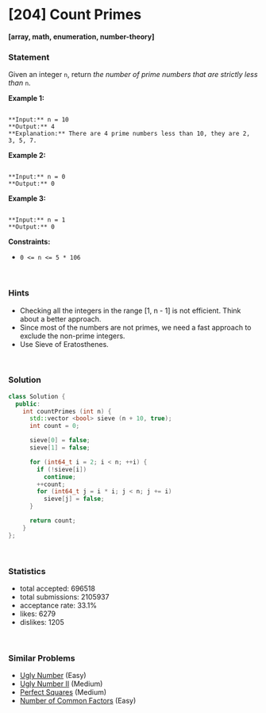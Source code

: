 # [204] Count Primes

**[array, math, enumeration, number-theory]**

### Statement

Given an integer `n`, return *the number of prime numbers that are strictly less than* `n`.


**Example 1:**

```

**Input:** n = 10
**Output:** 4
**Explanation:** There are 4 prime numbers less than 10, they are 2, 3, 5, 7.

```

**Example 2:**

```

**Input:** n = 0
**Output:** 0

```

**Example 3:**

```

**Input:** n = 1
**Output:** 0

```

**Constraints:**
* `0 <= n <= 5 * 106`


<br>

### Hints

- Checking all the integers in the range [1, n - 1] is not efficient. Think about a better approach.
- Since most of the numbers are not primes, we need a fast approach to exclude the non-prime integers.
- Use Sieve of Eratosthenes.

<br>

### Solution

```cpp
class Solution {
  public:
    int countPrimes (int n) {
      std::vector <bool> sieve (n + 10, true);
      int count = 0;

      sieve[0] = false;
      sieve[1] = false;

      for (int64_t i = 2; i < n; ++i) {
        if (!sieve[i])
          continue;
        ++count;
        for (int64_t j = i * i; j < n; j += i)
          sieve[j] = false;
      }

      return count;
    }
};
```

<br>

### Statistics

- total accepted: 696518
- total submissions: 2105937
- acceptance rate: 33.1%
- likes: 6279
- dislikes: 1205

<br>

### Similar Problems

- [Ugly Number](https://leetcode.com/problems/ugly-number) (Easy)
- [Ugly Number II](https://leetcode.com/problems/ugly-number-ii) (Medium)
- [Perfect Squares](https://leetcode.com/problems/perfect-squares) (Medium)
- [Number of Common Factors](https://leetcode.com/problems/number-of-common-factors) (Easy)
